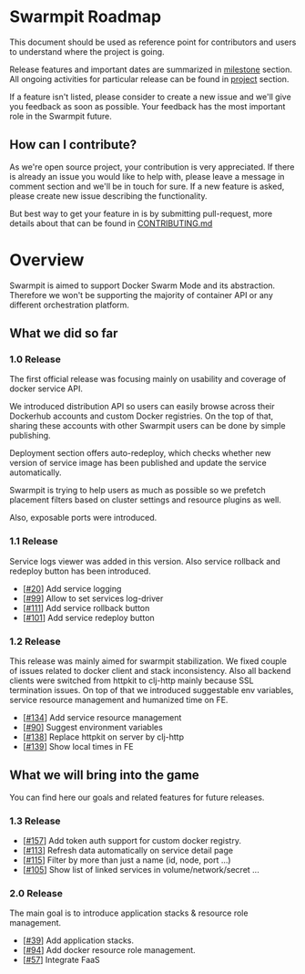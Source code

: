 Swarmpit Roadmap
================

This document should be used as reference point for contributors and users to understand where the
project is going.

Release features and important dates are summarized in 
[milestone](https://github.com/swarmpit/swarmpit/milestones) section. <br />
All ongoing activities for particular release can be found in 
[project](https://github.com/swarmpit/swarmpit/projects) section.

If a feature isn't listed, please consider to create a new issue and we'll give you feedback as soon
as possible. Your feedback has the most important role in the Swarmpit future.

## How can I contribute?

As we're open source project, your contribution is very appreciated. If there is already an issue you
would like to help with, please leave a message in comment section and we'll be in touch for sure. If a new feature is asked, please create new issue describing the functionality.

But best way to get your feature in is by submitting pull-request, more details about that can be found in [CONTRIBUTING.md](CONTRIBUTING.md)

# Overview

Swarmpit is aimed to support Docker Swarm Mode and its abstraction. Therefore we won't be supporting  the majority of container API or any different orchestration platform. 
 
## What we did so far 
 
### 1.0 Release

The first official release was focusing mainly on usability and coverage of docker service API.

We introduced distribution API so users can easily browse across their Dockerhub accounts and
custom Docker registries. On the top of that, sharing these accounts with other Swarmpit users
can be done by simple publishing.

Deployment section offers auto-redeploy, which checks whether new version of service image has been
published and update the service automatically.

Swarmpit is trying to help users as much as possible so we prefetch placement filters based
on cluster settings and resource plugins as well.

Also, exposable ports were introduced.

### 1.1 Release

Service logs viewer was added in this version. Also service rollback and redeploy button has been introduced.

-  [[#20](https://github.com/swarmpit/swarmpit/issues/20)] Add service logging
-  [[#99](https://github.com/swarmpit/swarmpit/issues/99)] Allow to set services log-driver
-  [[#111](https://github.com/swarmpit/swarmpit/issues/111)] Add service rollback button
-  [[#101](https://github.com/swarmpit/swarmpit/issues/101)] Add service redeploy button

### 1.2 Release

This release was mainly aimed for swarmpit stabilization. We fixed couple of issues related to docker client
and stack inconsistency. Also all backend clients were switched from httpkit to clj-http mainly because SSL
termination issues. On top of that we introduced suggestable env variables, service resource management and
humanized time on FE.

- [[#134](https://github.com/swarmpit/swarmpit/issues/134)] Add service resource management
- [[#90](https://github.com/swarmpit/swarmpit/issues/90)] Suggest environment variables
- [[#138](https://github.com/swarmpit/swarmpit/issues/138)] Replace httpkit on server by clj-http
- [[#139](https://github.com/swarmpit/swarmpit/issues/139)] Show local times in FE

## What we will bring into the game

You can find here our goals and related features for future releases.

### 1.3 Release

- [[#157](https://github.com/swarmpit/swarmpit/issues/157)] Add token auth support for custom docker registry.
- [[#113](https://github.com/swarmpit/swarmpit/issues/113)] Refresh data automatically on service detail page
- [[#115](https://github.com/swarmpit/swarmpit/issues/115)] Filter by more than just a name (id, node, port ...)
- [[#105](https://github.com/swarmpit/swarmpit/issues/105)] Show list of linked services in volume/network/secret ...

### 2.0 Release

The main goal is to introduce application stacks & resource role management.

- [[#39](https://github.com/swarmpit/swarmpit/issues/39)] Add application stacks.
- [[#94](https://github.com/swarmpit/swarmpit/issues/94)] Add docker resource role management.
- [[#57](https://github.com/swarmpit/swarmpit/issues/57)] Integrate FaaS
